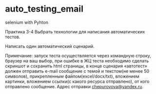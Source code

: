 # auto_testing_email
selenium with Pyhton


Практика 3-4
Выбрать технологии для написания автоматических тестов.

Написать один автоматический сценарий.

Примечание: 
запуск теста осуществляется через командную строку, браузер на ваш выбор, при ошибке в ЖЦ теста необходимо сделать скриншот и сохранить html страницы, в конце сценария «автотест» должен отправить e-mail сообщение с темой и текстом(не менее 50 символов), прикрепленным файлом(excel/docx/txt), вложением картинки, вложением ссылки(с какого ресурса отправлено), от кого отправлено сообщение. Адрес отправки chepurovova@yandex.ru.
